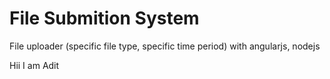 # File Submition System
 File uploader (specific file type, specific time period) with angularjs, nodejs 

 Hii I am Adit
